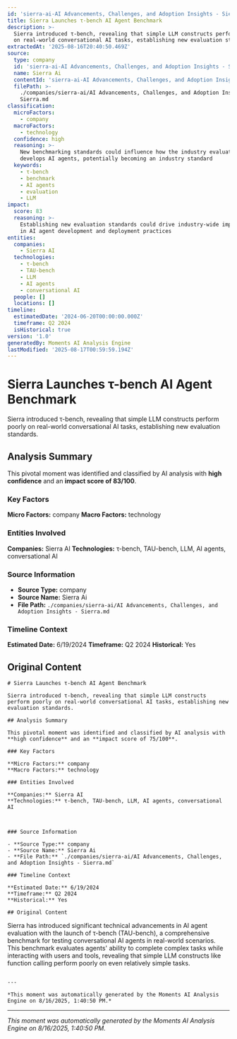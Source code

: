 ```yaml
---
id: 'sierra-ai-AI Advancements, Challenges, and Adoption Insights - Sierra-moment-2'
title: Sierra Launches τ-bench AI Agent Benchmark
description: >-
  Sierra introduced τ-bench, revealing that simple LLM constructs perform poorly
  on real-world conversational AI tasks, establishing new evaluation standards.
extractedAt: '2025-08-16T20:40:50.469Z'
source:
  type: company
  id: 'sierra-ai-AI Advancements, Challenges, and Adoption Insights - Sierra'
  name: Sierra Ai
  contentId: 'sierra-ai-AI Advancements, Challenges, and Adoption Insights - Sierra'
  filePath: >-
    ./companies/sierra-ai/AI Advancements, Challenges, and Adoption Insights -
    Sierra.md
classification:
  microFactors:
    - company
  macroFactors:
    - technology
  confidence: high
  reasoning: >-
    New benchmarking standards could influence how the industry evaluates and
    develops AI agents, potentially becoming an industry standard
  keywords:
    - τ-bench
    - benchmark
    - AI agents
    - evaluation
    - LLM
impact:
  score: 83
  reasoning: >-
    Establishing new evaluation standards could drive industry-wide improvements
    in AI agent development and deployment practices
entities:
  companies:
    - Sierra AI
  technologies:
    - τ-bench
    - TAU-bench
    - LLM
    - AI agents
    - conversational AI
  people: []
  locations: []
timeline:
  estimatedDate: '2024-06-20T00:00:00.000Z'
  timeframe: Q2 2024
  isHistorical: true
version: '1.0'
generatedBy: Moments AI Analysis Engine
lastModified: '2025-08-17T00:59:59.194Z'
---
```

# Sierra Launches τ-bench AI Agent Benchmark

Sierra introduced τ-bench, revealing that simple LLM constructs perform poorly on real-world conversational AI tasks, establishing new evaluation standards.

## Analysis Summary

This pivotal moment was identified and classified by AI analysis with **high confidence** and an **impact score of 83/100**.

### Key Factors

**Micro Factors:** company
**Macro Factors:** technology

### Entities Involved

**Companies:** Sierra AI
**Technologies:** τ-bench, TAU-bench, LLM, AI agents, conversational AI



### Source Information

- **Source Type:** company
- **Source Name:** Sierra Ai
- **File Path:** `./companies/sierra-ai/AI Advancements, Challenges, and Adoption Insights - Sierra.md`

### Timeline Context

**Estimated Date:** 6/19/2024
**Timeframe:** Q2 2024
**Historical:** Yes

## Original Content

```
# Sierra Launches τ-bench AI Agent Benchmark

Sierra introduced τ-bench, revealing that simple LLM constructs perform poorly on real-world conversational AI tasks, establishing new evaluation standards.

## Analysis Summary

This pivotal moment was identified and classified by AI analysis with **high confidence** and an **impact score of 75/100**.

### Key Factors

**Micro Factors:** company
**Macro Factors:** technology

### Entities Involved

**Companies:** Sierra AI
**Technologies:** τ-bench, TAU-bench, LLM, AI agents, conversational AI



### Source Information

- **Source Type:** company
- **Source Name:** Sierra Ai
- **File Path:** `./companies/sierra-ai/AI Advancements, Challenges, and Adoption Insights - Sierra.md`

### Timeline Context

**Estimated Date:** 6/19/2024
**Timeframe:** Q2 2024
**Historical:** Yes

## Original Content

```
Sierra has introduced significant technical advancements in AI agent evaluation with the launch of τ-bench (TAU-bench), a comprehensive benchmark for testing conversational AI agents in real-world scenarios. This benchmark evaluates agents' ability to complete complex tasks while interacting with users and tools, revealing that simple LLM constructs like function calling perform poorly on even relatively simple tasks.
```

---

*This moment was automatically generated by the Moments AI Analysis Engine on 8/16/2025, 1:40:50 PM.*

```

---

*This moment was automatically generated by the Moments AI Analysis Engine on 8/16/2025, 1:40:50 PM.*
